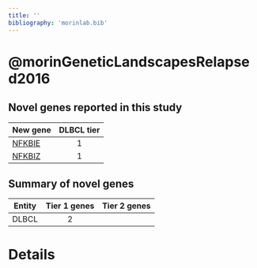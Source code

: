 ```yaml
---
title: ''
bibliography: 'morinlab.bib'
---
```


# @morinGeneticLandscapesRelapsed2016
## Novel genes reported in this study

|New gene|DLBCL tier|
|:-|:-:|
|[NFKBIE](NFKBIE)|1 |
|[NFKBIZ](NFKBIZ)|1 |

## Summary of novel genes

|Entity| Tier 1 genes| Tier 2 genes|
|:-:|:-:|:-:|
|DLBCL|2||

# Details

